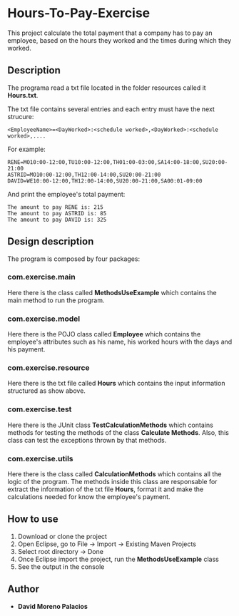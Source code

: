 # Hours-To-Pay-Exercise
This project calculate the total payment that a company has to pay an employee, based on the hours they worked and the times during which they worked. 
## Description
The programa read a txt file located in the folder resources called it **Hours.txt**.

The txt file contains several entries and each entry must have the next strucure:
```
<EmployeeName>=<DayWorked>:<schedule worked>,<DayWorked>:<schedule worked>,....
```
For example:
```
RENE=MO10:00-12:00,TU10:00-12:00,TH01:00-03:00,SA14:00-18:00,SU20:00-21:00
ASTRID=MO10:00-12:00,TH12:00-14:00,SU20:00-21:00
DAVID=WE10:00-12:00,TH12:00-14:00,SU20:00-21:00,SA00:01-09:00
```
And print the employee's total payment: 
```
The amount to pay RENE is: 215
The amount to pay ASTRID is: 85
The amount to pay DAVID is: 325
```
## Design description
The program is composed by four packages:
### com.exercise.main
Here there is the class called **MethodsUseExample** which contains the main method to run the program.
### com.exercise.model
Here there is the POJO class called **Employee** which contains the employee's attributes such as his name, his worked hours with the days and his payment.
### com.exercise.resource
Here there is the txt file called **Hours** which contains the input information structured as show above. 
### com.exercise.test
Here there is the JUnit class **TestCalculationMethods** which contains methods for testing the methods of the class **Calculate Methods**. Also, this class can test the exceptions thrown by that methods.
### com.exercise.utils
Here there is the class called **CalculationMethods** which contains all the logic of the program. The methods inside this class are responsable for extract the information of the txt file **Hours**, format it and make the calculations needed for know the employee's payment.


## How to use
1. Download or clone the project 
2. Open Eclipse, go to File -> Import -> Existing Maven Projects
3. Select root directory -> Done
4. Once Eclipse import the project, run the **MethodsUseExample** class
5. See the output in the console

## Author
* **David Moreno Palacios**

